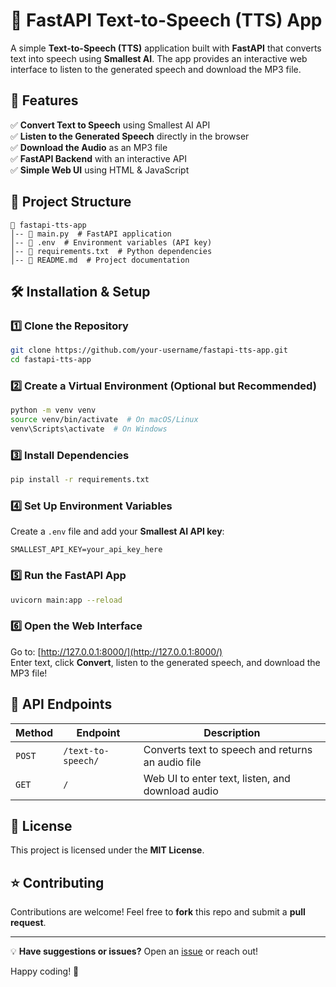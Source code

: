 # 🎤 FastAPI Text-to-Speech (TTS) App

A simple **Text-to-Speech (TTS)** application built with **FastAPI** that converts text into speech using **Smallest AI**. The app provides an interactive web interface to listen to the generated speech and download the MP3 file.

## 🚀 Features

✅ **Convert Text to Speech** using Smallest AI API  
✅ **Listen to the Generated Speech** directly in the browser  
✅ **Download the Audio** as an MP3 file  
✅ **FastAPI Backend** with an interactive API  
✅ **Simple Web UI** using HTML & JavaScript  

## 📂 Project Structure
```
📂 fastapi-tts-app
│-- 📄 main.py  # FastAPI application
│-- 📄 .env  # Environment variables (API key)
│-- 📄 requirements.txt  # Python dependencies
│-- 📄 README.md  # Project documentation
```

## 🛠️ Installation & Setup

### 1️⃣ Clone the Repository
```sh
git clone https://github.com/your-username/fastapi-tts-app.git
cd fastapi-tts-app
```

### 2️⃣ Create a Virtual Environment (Optional but Recommended)
```sh
python -m venv venv
source venv/bin/activate  # On macOS/Linux
venv\Scripts\activate  # On Windows
```

### 3️⃣ Install Dependencies
```sh
pip install -r requirements.txt
```

### 4️⃣ Set Up Environment Variables
Create a `.env` file and add your **Smallest AI API key**:
```
SMALLEST_API_KEY=your_api_key_here
```

### 5️⃣ Run the FastAPI App
```sh
uvicorn main:app --reload
```

### 6️⃣ Open the Web Interface
Go to: [http://127.0.0.1:8000/](http://127.0.0.1:8000/)  
Enter text, click **Convert**, listen to the generated speech, and download the MP3 file!  

## 📌 API Endpoints

| Method | Endpoint | Description |
|--------|------------|-----------------|
| `POST` | `/text-to-speech/` | Converts text to speech and returns an audio file |
| `GET`  | `/` | Web UI to enter text, listen, and download audio |

## 📜 License
This project is licensed under the **MIT License**.

## ⭐ Contributing
Contributions are welcome! Feel free to **fork** this repo and submit a **pull request**.

---

💡 **Have suggestions or issues?** Open an [issue](https://github.com/your-username/fastapi-tts-app/issues) or reach out!

Happy coding! 🚀

